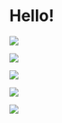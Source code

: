 # Hello!

![](http://github-profile-summary-cards.vercel.app/api/cards/profile-details?username=Trafalgar99&theme=moonlight)

![](http://github-profile-summary-cards.vercel.app/api/cards/repos-per-language?username=Trafalgar99&theme=moonlight)

![](http://github-profile-summary-cards.vercel.app/api/cards/most-commit-language?username=Trafalgar99&theme=moonlight)

![](http://github-profile-summary-cards.vercel.app/api/cards/stats?username=Trafalgar99&theme=moonlight)

![](http://github-profile-summary-cards.vercel.app/api/cards/productive-time?username=Trafalgar99&theme=moonlight&utcOffset=8)